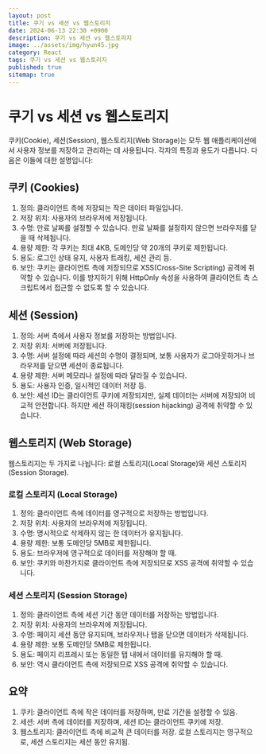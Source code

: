 ```yaml
---
layout: post
title: 쿠기 vs 세션 vs 웹스토리지
date: 2024-06-13 22:30 +0900
description: 쿠기 vs 세션 vs 웹스토리지
image: ../assets/img/hyun45.jpg
category: React
tags: 쿠기 vs 세션 vs 웹스토리지
published: true
sitemap: true
---
```


# 쿠기 vs 세션 vs 웹스토리지

쿠키(Cookie), 세션(Session), 웹스토리지(Web Storage)는 모두 웹 애플리케이션에서 사용자 정보를 저장하고 관리하는 데 사용됩니다. 각자의 특징과 용도가 다릅니다. 다음은 이들에 대한 설명입니다:

## 쿠키 (Cookies)

1. 정의: 클라이언트 측에 저장되는 작은 데이터 파일입니다.<br>
2. 저장 위치: 사용자의 브라우저에 저장됩니다.<br>
3. 수명: 만료 날짜를 설정할 수 있습니다. 만료 날짜를 설정하지 않으면 브라우저를 닫을 때 삭제됩니다.<br>
4. 용량 제한: 각 쿠키는 최대 4KB, 도메인당 약 20개의 쿠키로 제한됩니다.<br>
5. 용도: 로그인 상태 유지, 사용자 트래킹, 세션 관리 등.<br>
6. 보안: 쿠키는 클라이언트 측에 저장되므로 XSS(Cross-Site Scripting) 공격에 취약할 수 있습니다. 이를 방지하기 위해 HttpOnly 속성을 사용하여 클라이언트 측 스크립트에서 접근할 수 없도록 할 수 있습니다.

## 세션 (Session)

1. 정의: 서버 측에서 사용자 정보를 저장하는 방법입니다.<br>
2. 저장 위치: 서버에 저장됩니다.<br>
3. 수명: 서버 설정에 따라 세션의 수명이 결정되며, 보통 사용자가 로그아웃하거나 브라우저를 닫으면 세션이 종료됩니다.<br>
4. 용량 제한: 서버 메모리나 설정에 따라 달라질 수 있습니다.<br>
5. 용도: 사용자 인증, 일시적인 데이터 저장 등.<br>
6. 보안: 세션 ID는 클라이언트 쿠키에 저장되지만, 실제 데이터는 서버에 저장되어 비교적 안전합니다. 하지만 세션 하이재킹(session hijacking) 공격에 취약할 수 있습니다.

## 웹스토리지 (Web Storage)

웹스토리지는 두 가지로 나뉩니다: 로컬 스토리지(Local Storage)와 세션 스토리지(Session Storage).

### 로컬 스토리지 (Local Storage)

1. 정의: 클라이언트 측에 데이터를 영구적으로 저장하는 방법입니다.<br>
2. 저장 위치: 사용자의 브라우저에 저장됩니다.<br>
3. 수명: 명시적으로 삭제하지 않는 한 데이터가 유지됩니다.<br>
4. 용량 제한: 보통 도메인당 5MB로 제한됩니다.<br>
5. 용도: 브라우저에 영구적으로 데이터를 저장해야 할 때.<br>
6. 보안: 쿠키와 마찬가지로 클라이언트 측에 저장되므로 XSS 공격에 취약할 수 있습니다.

### 세션 스토리지 (Session Storage)

1. 정의: 클라이언트 측에 세션 기간 동안 데이터를 저장하는 방법입니다.<br>
2. 저장 위치: 사용자의 브라우저에 저장됩니다.<br>
3. 수명: 페이지 세션 동안 유지되며, 브라우저나 탭을 닫으면 데이터가 삭제됩니다.<br>
4. 용량 제한: 보통 도메인당 5MB로 제한됩니다.<br>
5. 용도: 페이지 리프레시 또는 동일한 탭 내에서 데이터를 유지해야 할 때.<br>
6. 보안: 역시 클라이언트 측에 저장되므로 XSS 공격에 취약할 수 있습니다.

## 요약

1. 쿠키: 클라이언트 측에 작은 데이터를 저장하며, 만료 기간을 설정할 수 있음.<br>
2. 세션: 서버 측에 데이터를 저장하며, 세션 ID는 클라이언트 쿠키에 저장.<br>
3. 웹스토리지: 클라이언트 측에 비교적 큰 데이터를 저장. 로컬 스토리지는 영구적으로, 세션 스토리지는 세션 동안 유지됨.
